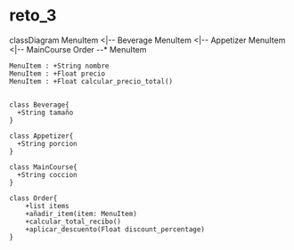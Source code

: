 # reto_3

classDiagram
    MenuItem <|-- Beverage
    MenuItem <|-- Appetizer
    MenuItem <|-- MainCourse
    Order --* MenuItem
    
    MenuItem : +String nombre
    MenuItem : +Float precio
    MenuItem : +Float calcular_precio_total()


    class Beverage{
      +String tamaño
    }

    class Appetizer{
      +String porcion
    }

    class MainCourse{
      +String coccion
    }

    class Order{
        +list items
        +añadir_item(item: MenuItem)
        +calcular_total_recibo()
        +aplicar_descuento(Float discount_percentage)
    }
